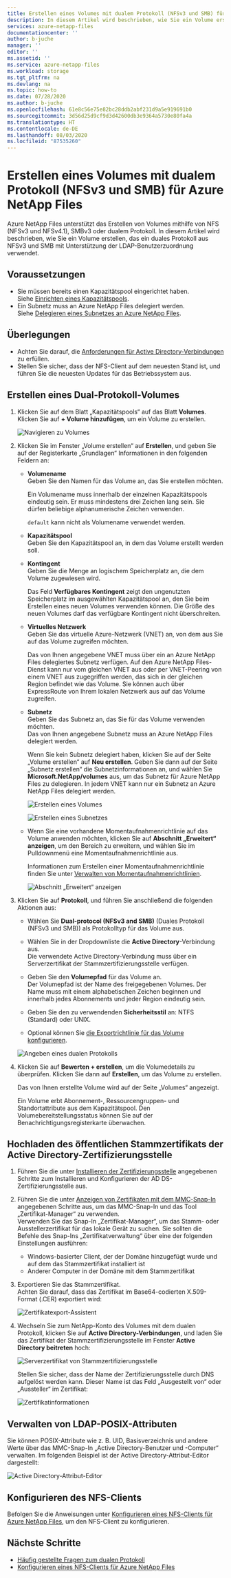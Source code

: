 ```yaml
---
title: Erstellen eines Volumes mit dualem Protokoll (NFSv3 und SMB) für Azure NetApp Files | Microsoft-Dokumentation
description: In diesem Artikel wird beschrieben, wie Sie ein Volume erstellen, das ein duales Protokoll aus NFSv3 und SMB mit Unterstützung der LDAP-Benutzerzuordnung verwendet.
services: azure-netapp-files
documentationcenter: ''
author: b-juche
manager: ''
editor: ''
ms.assetid: ''
ms.service: azure-netapp-files
ms.workload: storage
ms.tgt_pltfrm: na
ms.devlang: na
ms.topic: how-to
ms.date: 07/28/2020
ms.author: b-juche
ms.openlocfilehash: 61e8c56e75e82bc28ddb2abf231d9a5e919691b0
ms.sourcegitcommit: 3d56d25d9cf9d3d42600db3e9364a5730e80fa4a
ms.translationtype: HT
ms.contentlocale: de-DE
ms.lasthandoff: 08/03/2020
ms.locfileid: "87535260"
---
```

# <a name="create-a-dual-protocol-nfsv3-and-smb-volume-for-azure-netapp-files"></a>Erstellen eines Volumes mit dualem Protokoll (NFSv3 und SMB) für Azure NetApp Files

Azure NetApp Files unterstützt das Erstellen von Volumes mithilfe von NFS (NFSv3 und NFSv4.1), SMBv3 oder dualem Protokoll. In diesem Artikel wird beschrieben, wie Sie ein Volume erstellen, das ein duales Protokoll aus NFSv3 und SMB mit Unterstützung der LDAP-Benutzerzuordnung verwendet.  


## <a name="before-you-begin"></a>Voraussetzungen 

* Sie müssen bereits einen Kapazitätspool eingerichtet haben.  
    Siehe [Einrichten eines Kapazitätspools](azure-netapp-files-set-up-capacity-pool.md).   
* Ein Subnetz muss an Azure NetApp Files delegiert werden.  
    Siehe [Delegieren eines Subnetzes an Azure NetApp Files](azure-netapp-files-delegate-subnet.md).

## <a name="considerations"></a>Überlegungen

* Achten Sie darauf, die [Anforderungen für Active Directory-Verbindungen](azure-netapp-files-create-volumes-smb.md#requirements-for-active-directory-connections) zu erfüllen. 
* Stellen Sie sicher, dass der NFS-Client auf dem neuesten Stand ist, und führen Sie die neuesten Updates für das Betriebssystem aus.

## <a name="create-a-dual-protocol-volume"></a>Erstellen eines Dual-Protokoll-Volumes

1.  Klicken Sie auf dem Blatt „Kapazitätspools“ auf das Blatt **Volumes**. Klicken Sie auf **+ Volume hinzufügen**, um ein Volume zu erstellen. 

    ![Navigieren zu Volumes](../media/azure-netapp-files/azure-netapp-files-navigate-to-volumes.png) 

2.  Klicken Sie im Fenster „Volume erstellen“ auf **Erstellen**, und geben Sie auf der Registerkarte „Grundlagen“ Informationen in den folgenden Feldern an:   
    * **Volumename**      
        Geben Sie den Namen für das Volume an, das Sie erstellen möchten.   

        Ein Volumename muss innerhalb der einzelnen Kapazitätspools eindeutig sein. Er muss mindestens drei Zeichen lang sein. Sie dürfen beliebige alphanumerische Zeichen verwenden.   

        `default` kann nicht als Volumename verwendet werden.

    * **Kapazitätspool**  
        Geben Sie den Kapazitätspool an, in dem das Volume erstellt werden soll.

    * **Kontingent**  
        Geben Sie die Menge an logischem Speicherplatz an, die dem Volume zugewiesen wird.  

        Das Feld **Verfügbares Kontingent** zeigt den ungenutzten Speicherplatz im ausgewählten Kapazitätspool an, den Sie beim Erstellen eines neuen Volumes verwenden können. Die Größe des neuen Volumes darf das verfügbare Kontingent nicht überschreiten.  

    * **Virtuelles Netzwerk**  
        Geben Sie das virtuelle Azure-Netzwerk (VNET) an, von dem aus Sie auf das Volume zugreifen möchten.  

        Das von Ihnen angegebene VNET muss über ein an Azure NetApp Files delegiertes Subnetz verfügen. Auf den Azure NetApp Files-Dienst kann nur vom gleichen VNET aus oder per VNET-Peering von einem VNET aus zugegriffen werden, das sich in der gleichen Region befindet wie das Volume. Sie können auch über ExpressRoute von Ihrem lokalen Netzwerk aus auf das Volume zugreifen.   

    * **Subnetz**  
        Geben Sie das Subnetz an, das Sie für das Volume verwenden möchten.  
        Das von Ihnen angegebene Subnetz muss an Azure NetApp Files delegiert werden. 
        
        Wenn Sie kein Subnetz delegiert haben, klicken Sie auf der Seite „Volume erstellen“ auf **Neu erstellen**. Geben Sie dann auf der Seite „Subnetz erstellen“ die Subnetzinformationen an, und wählen Sie **Microsoft.NetApp/volumes** aus, um das Subnetz für Azure NetApp Files zu delegieren. In jedem VNET kann nur ein Subnetz an Azure NetApp Files delegiert werden.   
 
        ![Erstellen eines Volumes](../media/azure-netapp-files/azure-netapp-files-new-volume.png)
    
        ![Erstellen eines Subnetzes](../media/azure-netapp-files/azure-netapp-files-create-subnet.png)

    * Wenn Sie eine vorhandene Momentaufnahmenrichtlinie auf das Volume anwenden möchten, klicken Sie auf **Abschnitt „Erweitert“ anzeigen**, um den Bereich zu erweitern, und wählen Sie im Pulldownmenü eine Momentaufnahmenrichtlinie aus. 

        Informationen zum Erstellen einer Momentaufnahmenrichtlinie finden Sie unter [Verwalten von Momentaufnahmenrichtlinien](azure-netapp-files-manage-snapshots.md#manage-snapshot-policies).

        ![Abschnitt „Erweitert“ anzeigen](../media/azure-netapp-files/volume-create-advanced-selection.png)

3. Klicken Sie auf **Protokoll**, und führen Sie anschließend die folgenden Aktionen aus:  
    * Wählen Sie **Dual-protocol (NFSv3 and SMB)** (Duales Protokoll (NFSv3 und SMB)) als Protokolltyp für das Volume aus.   

    * Wählen Sie in der Dropdownliste die **Active Directory**-Verbindung aus.  
    Die verwendete Active Directory-Verbindung muss über ein Serverzertifikat der Stammzertifizierungsstelle verfügen. 

    * Geben Sie den **Volumepfad** für das Volume an.   
    Der Volumepfad ist der Name des freigegebenen Volumes. Der Name muss mit einem alphabetischen Zeichen beginnen und innerhalb jedes Abonnements und jeder Region eindeutig sein.  

    * Geben Sie den zu verwendenden **Sicherheitsstil** an: NTFS (Standard) oder UNIX.

    * Optional können Sie [die Exportrichtlinie für das Volume konfigurieren](azure-netapp-files-configure-export-policy.md).

    ![Angeben eines dualen Protokolls](../media/azure-netapp-files/create-volume-protocol-dual.png)

4. Klicken Sie auf **Bewerten + erstellen**, um die Volumedetails zu überprüfen. Klicken Sie dann auf **Erstellen**, um das Volume zu erstellen.

    Das von Ihnen erstellte Volume wird auf der Seite „Volumes“ angezeigt. 
 
    Ein Volume erbt Abonnement-, Ressourcengruppen- und Standortattribute aus dem Kapazitätspool. Den Volumebereitstellungsstatus können Sie auf der Benachrichtigungsregisterkarte überwachen.

## <a name="upload-active-directory-certificate-authority-public-root-certificate"></a>Hochladen des öffentlichen Stammzertifikats der Active Directory-Zertifizierungsstelle  

1.  Führen Sie die unter [Installieren der Zertifizierungsstelle](https://docs.microsoft.com/windows-server/networking/core-network-guide/cncg/server-certs/install-the-certification-authority) angegebenen Schritte zum Installieren und Konfigurieren der AD DS-Zertifizierungsstelle aus. 

2.  Führen Sie die unter [Anzeigen von Zertifikaten mit dem MMC-Snap-In](https://docs.microsoft.com/dotnet/framework/wcf/feature-details/how-to-view-certificates-with-the-mmc-snap-in) angegebenen Schritte aus, um das MMC-Snap-In und das Tool „Zertifikat-Manager“ zu verwenden.  
    Verwenden Sie das Snap-In „Zertifikat-Manager“, um das Stamm- oder Ausstellerzertifikat für das lokale Gerät zu suchen. Sie sollten die Befehle des Snap-Ins „Zertifikatverwaltung“ über eine der folgenden Einstellungen ausführen:  
    * Windows-basierter Client, der der Domäne hinzugefügt wurde und auf dem das Stammzertifikat installiert ist 
    * Anderer Computer in der Domäne mit dem Stammzertifikat  

3. Exportieren Sie das Stammzertifikat.  
    Achten Sie darauf, dass das Zertifikat im Base64-codierten X.509-Format (.CER) exportiert wird: 

    ![Zertifikatexport-Assistent](../media/azure-netapp-files/certificate-export-wizard.png)

4. Wechseln Sie zum NetApp-Konto des Volumes mit dem dualen Protokoll, klicken Sie auf **Active Directory-Verbindungen**, und laden Sie das Zertifikat der Stammzertifizierungsstelle im Fenster **Active Directory beitreten** hoch:  

    ![Serverzertifikat von Stammzertifizierungsstelle](../media/azure-netapp-files/server-root-ca-certificate.png)

    Stellen Sie sicher, dass der Name der Zertifizierungsstelle durch DNS aufgelöst werden kann. Dieser Name ist das Feld „Ausgestellt von“ oder „Aussteller“ im Zertifikat:  

    ![Zertifikatinformationen](../media/azure-netapp-files/certificate-information.png)

## <a name="manage-ldap-posix-attributes"></a>Verwalten von LDAP-POSIX-Attributen

Sie können POSIX-Attribute wie z. B. UID, Basisverzeichnis und andere Werte über das MMC-Snap-In „Active Directory-Benutzer und -Computer“ verwalten.  Im folgenden Beispiel ist der Active Directory-Attribut-Editor dargestellt:  

![Active Directory-Attribut-Editor](../media/azure-netapp-files/active-directory-attribute-editor.png) 


## <a name="configure-the-nfs-client"></a>Konfigurieren des NFS-Clients 

Befolgen Sie die Anweisungen unter [Konfigurieren eines NFS-Clients für Azure NetApp Files](configure-nfs-clients.md), um den NFS-Client zu konfigurieren.  

## <a name="next-steps"></a>Nächste Schritte  

* [Häufig gestellte Fragen zum dualen Protokoll](azure-netapp-files-faqs.md#dual-protocol-faqs)
* [Konfigurieren eines NFS-Clients für Azure NetApp Files](configure-nfs-clients.md) 
